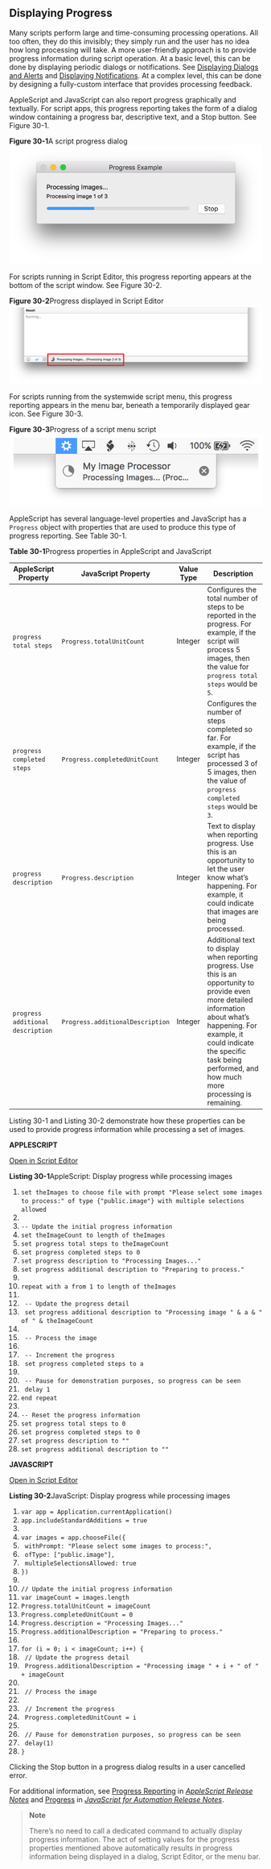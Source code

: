 <a id="//apple_ref/doc/uid/TP40016239-CH37"></a><a id="//apple_ref/doc/uid/TP40016239-CH37-SW1"></a>

## Displaying Progress

Many scripts perform large and time-consuming processing operations. All too often, they do this invisibly; they simply run and the user has no idea how long processing will take. A more user-friendly approach is to provide progress information during script operation. At a basic level, this can be done by displaying periodic dialogs or notifications. See [Displaying Dialogs and Alerts](DisplayDialogsandAlerts.md#//apple_ref/doc/uid/TP40016239-CH15-SW1) and [Displaying Notifications](DisplayNotifications.md#//apple_ref/doc/uid/TP40016239-CH61-SW1). At a complex level, this can be done by designing a fully-custom interface that provides processing feedback.

AppleScript and JavaScript can also report progress graphically and textually. For script apps, this progress reporting takes the form of a dialog window containing a progress bar, descriptive text, and a Stop button. See Figure 30-1.

<a id="//apple_ref/doc/uid/TP40016239-CH37-SW2"></a>
**Figure 30-1**A script progress dialog
![image: ../Art/progress_dialog_2x.png](Art/progress_dialog_2x.png)

For scripts running in Script Editor, this progress reporting appears at the bottom of the script window. See Figure 30-2.

<a id="//apple_ref/doc/uid/TP40016239-CH37-SW3"></a>
**Figure 30-2**Progress displayed in Script Editor
![image: ../Art/scripteditor_progress_2x.png](Art/scripteditor_progress_2x.png)

For scripts running from the systemwide script menu, this progress reporting appears in the menu bar, beneath a temporarily displayed gear icon. See Figure 30-3.

<a id="//apple_ref/doc/uid/TP40016239-CH37-SW4"></a>
**Figure 30-3**Progress of a script menu script
![image: ../Art/scriptmenu_progress_2x.png](Art/scriptmenu_progress_2x.png)

AppleScript has several language-level properties and JavaScript has a `Progress` object with properties that are used to produce this type of progress reporting. See Table 30-1.

<a id="//apple_ref/doc/uid/TP40016239-CH37-SW5"></a>

**Table 30-1**Progress properties in AppleScript and JavaScript

| AppleScript Property | JavaScript Property | Value Type | Description |
| --- | --- | --- | --- |
| `progress total steps` | `Progress.totalUnitCount` | Integer | Configures the total number of steps to be reported in the progress. For example, if the script will process 5 images, then the value for `progress total steps` would be `5`. |
| `progress completed steps` | `Progress.completedUnitCount` | Integer | Configures the number of steps completed so far. For example, if the script has processed 3 of 5 images, then the value of `progress completed steps` would be `3`. |
| `progress description` | `Progress.description` | Integer | Text to display when reporting progress. Use this is an opportunity to let the user know what’s happening. For example, it could indicate that images are being processed. |
| `progress additional description` | `Progress.additionalDescription` | Integer | Additional text to display when reporting progress. Use this is an opportunity to provide even more detailed information about what’s happening. For example, it could indicate the specific task being performed, and how much more processing is remaining. |

Listing 30-1 and Listing 30-2 demonstrate how these properties can be used to provide progress information while processing a set of images.

**APPLESCRIPT**

[Open in Script Editor](applescript://com.apple.scripteditor?action=new&script=set%20theImages%20to%20choose%20file%20with%20prompt%20%22Please%20select%20some%20images%20to%20process%3A%22%20of%20type%20%7B%22public.image%22%7D%20with%20multiple%20selections%20allowed%0A%0A--%20Update%20the%20initial%20progress%20information%0Aset%20theImageCount%20to%20length%20of%20theImages%0Aset%20progress%20total%20steps%20to%20theImageCount%0Aset%20progress%20completed%20steps%20to%200%0Aset%20progress%20description%20to%20%22Processing%20Images...%22%0Aset%20progress%20additional%20description%20to%20%22Preparing%20to%20process.%22%0A%0Arepeat%20with%20a%20from%201%20to%20length%20of%20theImages%0A%0A%20%20%20%20--%20Update%20the%20progress%20detail%0A%20%20%20%20set%20progress%20additional%20description%20to%20%22Processing%20image%20%22%20%26%20a%20%26%20%22%20of%20%22%20%26%20theImageCount%0A%0A%20%20%20%20--%20Process%20the%20image%0A%0A%20%20%20%20--%20Increment%20the%20progress%0A%20%20%20%20set%20progress%20completed%20steps%20to%20a%0A%0A%20%20%20%20--%20Pause%20for%20demonstration%20purposes%2C%20so%20progress%20can%20be%20seen%0A%20%20%20%20delay%201%0Aend%20repeat%0A%0A--%20Reset%20the%20progress%20information%0Aset%20progress%20total%20steps%20to%200%0Aset%20progress%20completed%20steps%20to%200%0Aset%20progress%20description%20to%20%22%22%0Aset%20progress%20additional%20description%20to%20%22%22)

<a id="//apple_ref/doc/uid/TP40016239-CH37-SW6"></a>
**Listing 30-1**AppleScript: Display progress while processing images

1. `set theImages to choose file with prompt "Please select some images to process:" of type {"public.image"} with multiple selections allowed`
2. ` `
3. `-- Update the initial progress information`
4. `set theImageCount to length of theImages`
5. `set progress total steps to theImageCount`
6. `set progress completed steps to 0`
7. `set progress description to "Processing Images..."`
8. `set progress additional description to "Preparing to process."`
9. ` `
10. `repeat with a from 1 to length of theImages`
11. ` `
12. ` -- Update the progress detail`
13. ` set progress additional description to "Processing image " & a & " of " & theImageCount`
14. ` `
15. ` -- Process the image`
16. ` `
17. ` -- Increment the progress`
18. ` set progress completed steps to a`
19. ` `
20. ` -- Pause for demonstration purposes, so progress can be seen`
21. ` delay 1`
22. `end repeat`
23. ` `
24. `-- Reset the progress information`
25. `set progress total steps to 0`
26. `set progress completed steps to 0`
27. `set progress description to ""`
28. `set progress additional description to ""`

**JAVASCRIPT**

[Open in Script Editor](applescript://com.apple.scripteditor?action=new&script=var%20app%20%3D%20Application.currentApplication%28%29%0Aapp.includeStandardAdditions%20%3D%20true%0A%0Avar%20images%20%3D%20app.chooseFile%28%7B%0A%20%20%20%20withPrompt%3A%20%22Please%20select%20some%20images%20to%20process%3A%22%2C%0A%20%20%20%20ofType%3A%20%5B%22public.image%22%5D%2C%0A%20%20%20%20multipleSelectionsAllowed%3A%20true%0A%7D%29%0A%0A%2F%2F%20Update%20the%20initial%20progress%20information%0Avar%20imageCount%20%3D%20images.length%0AProgress.totalUnitCount%20%3D%20imageCount%0AProgress.completedUnitCount%20%3D%200%0AProgress.description%20%3D%20%22Processing%20Images...%22%0AProgress.additionalDescription%20%3D%20%22Preparing%20to%20process.%22%0A%0Afor%20%28i%20%3D%200%3B%20i%20%3C%20imageCount%3B%20i%2B%2B%29%20%7B%0A%20%20%20%20%2F%2F%20Update%20the%20progress%20detail%0A%20%20%20%20Progress.additionalDescription%20%3D%20%22Processing%20image%20%22%20%2B%20i%20%2B%20%22%20of%20%22%20%2B%20imageCount%0A%0A%20%20%20%20%2F%2F%20Process%20the%20image%0A%0A%20%20%20%20%2F%2F%20Increment%20the%20progress%0A%20%20%20%20Progress.completedUnitCount%20%3D%20i%0A%0A%20%20%20%20%2F%2F%20Pause%20for%20demonstration%20purposes%2C%20so%20progress%20can%20be%20seen%0A%20%20%20%20delay%281%29%0A%7D)

<a id="//apple_ref/doc/uid/TP40016239-CH37-SW7"></a>
**Listing 30-2**JavaScript: Display progress while processing images

1. `var app = Application.currentApplication()`
2. `app.includeStandardAdditions = true`
3. ` `
4. `var images = app.chooseFile({`
5. ` withPrompt: "Please select some images to process:",`
6. ` ofType: ["public.image"],`
7. ` multipleSelectionsAllowed: true`
8. `})`
9. ` `
10. `// Update the initial progress information`
11. `var imageCount = images.length`
12. `Progress.totalUnitCount = imageCount`
13. `Progress.completedUnitCount = 0`
14. `Progress.description = "Processing Images..."`
15. `Progress.additionalDescription = "Preparing to process."`
16. ` `
17. `for (i = 0; i < imageCount; i++) {`
18. ` // Update the progress detail`
19. ` Progress.additionalDescription = "Processing image " + i + " of " + imageCount`
20. ` `
21. ` // Process the image`
22. ` `
23. ` // Increment the progress`
24. ` Progress.completedUnitCount = i`
25. ` `
26. ` // Pause for demonstration purposes, so progress can be seen`
27. ` delay(1)`
28. `}`

Clicking the Stop button in a progress dialog results in a user cancelled error.

For additional information, see [Progress Reporting](../../../../releasenotes/AppleScript/RN-AppleScript/RN-10_10/RN-10_10.html#//apple_ref/doc/uid/TP40000982-CH110-SW8) in *[AppleScript Release Notes](../../../../releasenotes/AppleScript/RN-AppleScript/Introduction/Introduction.html#//apple_ref/doc/uid/TP40000982)* and [Progress](../../../../releasenotes/InterapplicationCommunication/RN-JavaScriptForAutomation/Articles/OSX10-10.html#//apple_ref/doc/uid/TP40014508-CH109-SW35) in *[JavaScript for Automation Release Notes](../../../../releasenotes/InterapplicationCommunication/RN-JavaScriptForAutomation/Articles/Introduction.html#//apple_ref/doc/uid/TP40014508)*.

> **Note**
>
>
> There’s no need to call a dedicated command to actually display progress information. The act of setting values for the progress properties mentioned above automatically results in progress information being displayed in a dialog, Script Editor, or the menu bar.
